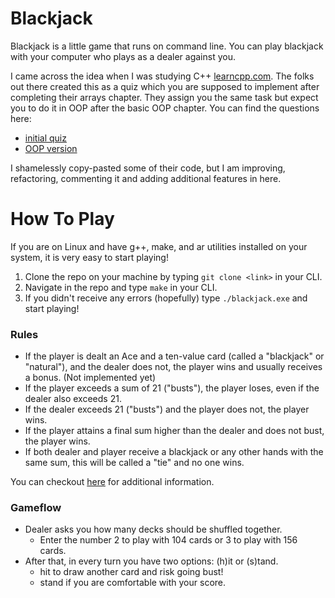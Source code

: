 # Blackjack
Blackjack is a little game that runs on command line. You can play blackjack with your computer who plays as a dealer against you.

I came across the idea when I was studying C++ [learncpp.com](https://www.learncpp.com/). The folks out there created this as a quiz which you are supposed to implement after completing their arrays chapter. They assign you the same task but expect you to do it in OOP after the basic OOP chapter. You can find the questions here:
- [initial quiz](https://www.learncpp.com/cpp-tutorial/chapter-9-comprehensive-quiz/)
- [OOP version](https://www.learncpp.com/cpp-tutorial/chapter-11-comprehensive-quiz/)

I shamelessly copy-pasted some of their code, but I am improving, refactoring, commenting it and adding additional features in here.

# How To Play
If you are on Linux and have g++, make, and ar utilities installed on your system, it is very easy to start playing!
1. Clone the repo on your machine by typing `git clone <link>` in your CLI.
2. Navigate in the repo and type `make` in your CLI.
3. If you didn't receive any errors (hopefully) type `./blackjack.exe` and start playing!

### Rules
- If the player is dealt an Ace and a ten-value card (called a "blackjack" or "natural"), and the dealer does not, the player wins and usually receives a bonus. (Not implemented yet)
- If the player exceeds a sum of 21 ("busts"), the player loses, even if the dealer also exceeds 21.
- If the dealer exceeds 21 ("busts") and the player does not, the player wins.
- If the player attains a final sum higher than the dealer and does not bust, the player wins.
- If both dealer and player receive a blackjack or any other hands with the same sum, this will be called a "tie" and no one wins.

You can checkout [here](https://en.wikipedia.org/wiki/Blackjack) for additional information.

### Gameflow
- Dealer asks you how many decks should be shuffled together.
  - Enter the number 2 to play with 104 cards or 3 to play with 156 cards.
- After that, in every turn you have two options: (h)it or (s)tand.
  - hit to draw another card and risk going bust!
  - stand if you are comfortable with your score.
